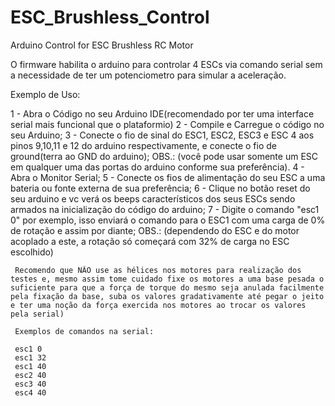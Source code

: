 # ESC_Brushless_Control
 Arduino Control for ESC Brushless RC Motor

 O firmware habilita o arduino para controlar 4 ESCs via comando serial sem a necessidade de ter um potenciometro para simular a aceleração.

 Exemplo de Uso:

 1 - Abra o Código no seu Arduino IDE(recomendado por ter uma interface serial mais funcional que o plataformio)
 2 - Compile e Carregue o código no seu Arduino;
 3 - Conecte o fio de sinal do ESC1, ESC2, ESC3 e ESC 4 aos pinos 9,10,11 e 12 do arduino respectivamente, e conecte o fio de ground(terra ao GND do arduino);
     OBS.: (você pode usar somente um ESC em qualquer uma das portas do arduino conforme sua preferência).
 4 - Abra o Monitor Serial;
 5 - Conecte os fios de alimentação do seu ESC a uma bateria ou fonte externa de sua preferência;
 6 - Clique no botão reset do seu arduino e vc verá os beeps característicos dos seus ESCs sendo armados na inicialização do código do arduino;
 7 - Digite o comando "esc1 0" por exemplo, isso enviará o comando para o ESC1 com uma carga de 0% de rotação e assim por diante;
     OBS.: (dependendo do ESC e do motor acoplado a este, a rotação só começará com 32% de carga no ESC escolhido)
     
     Recomendo que NÃO use as hélices nos motores para realização dos testes e, mesmo assim tome cuidado fixe os motores a uma base pesada o suficiente para que a força de torque do mesmo seja anulada facilmente pela fixação da base, suba os valores gradativamente até pegar o jeito e ter uma noção da força exercida nos motores ao trocar os valores pela serial)

     Exemplos de comandos na serial:

     esc1 0
     esc1 32
     esc1 40
     esc2 40
     esc3 40
     esc4 40